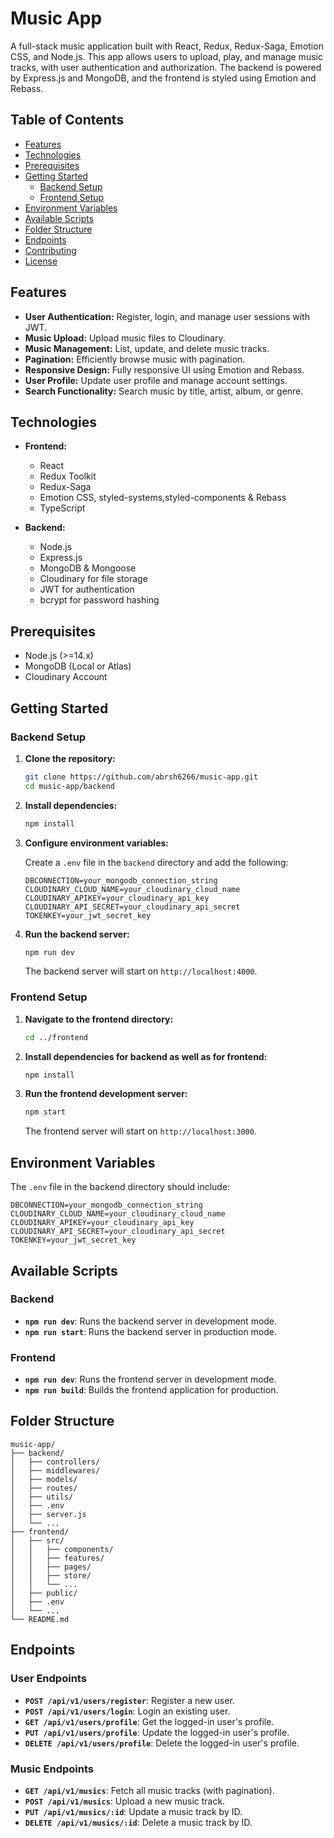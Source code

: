 # Music App

A full-stack music application built with React, Redux, Redux-Saga, Emotion CSS, and Node.js. This app allows users to upload, play, and manage music tracks, with user authentication and authorization. The backend is powered by Express.js and MongoDB, and the frontend is styled using Emotion and Rebass.

## Table of Contents

- [Features](#features)
- [Technologies](#technologies)
- [Prerequisites](#prerequisites)
- [Getting Started](#getting-started)
  - [Backend Setup](#backend-setup)
  - [Frontend Setup](#frontend-setup)
- [Environment Variables](#environment-variables)
- [Available Scripts](#available-scripts)
- [Folder Structure](#folder-structure)
- [Endpoints](#endpoints)
- [Contributing](#contributing)
- [License](#license)

## Features

- **User Authentication:** Register, login, and manage user sessions with JWT.
- **Music Upload:** Upload music files to Cloudinary.
- **Music Management:** List, update, and delete music tracks.
- **Pagination:** Efficiently browse music with pagination.
- **Responsive Design:** Fully responsive UI using Emotion and Rebass.
- **User Profile:** Update user profile and manage account settings.
- **Search Functionality:** Search music by title, artist, album, or genre.

## Technologies

- **Frontend:**

  - React
  - Redux Toolkit
  - Redux-Saga
  - Emotion CSS, styled-systems,styled-components & Rebass
  - TypeScript

- **Backend:**
  - Node.js
  - Express.js
  - MongoDB & Mongoose
  - Cloudinary for file storage
  - JWT for authentication
  - bcrypt for password hashing

## Prerequisites

- Node.js (>=14.x)
- MongoDB (Local or Atlas)
- Cloudinary Account

## Getting Started

### Backend Setup

1. **Clone the repository:**

   ```bash
   git clone https://github.com/abrsh6266/music-app.git
   cd music-app/backend
   ```

2. **Install dependencies:**

   ```bash
   npm install
   ```

3. **Configure environment variables:**

   Create a `.env` file in the `backend` directory and add the following:

   ```env
   DBCONNECTION=your_mongodb_connection_string
   CLOUDINARY_CLOUD_NAME=your_cloudinary_cloud_name
   CLOUDINARY_APIKEY=your_cloudinary_api_key
   CLOUDINARY_API_SECRET=your_cloudinary_api_secret
   TOKENKEY=your_jwt_secret_key
   ```

4. **Run the backend server:**

   ```bash
   npm run dev
   ```

   The backend server will start on `http://localhost:4000`.

### Frontend Setup

1. **Navigate to the frontend directory:**

   ```bash
   cd ../frontend
   ```

2. **Install dependencies for backend as well as for frontend:**

   ```bash
   npm install
   ```

3. **Run the frontend development server:**

   ```bash
   npm start
   ```

   The frontend server will start on `http://localhost:3000`.

## Environment Variables

The `.env` file in the backend directory should include:

```env
DBCONNECTION=your_mongodb_connection_string
CLOUDINARY_CLOUD_NAME=your_cloudinary_cloud_name
CLOUDINARY_APIKEY=your_cloudinary_api_key
CLOUDINARY_API_SECRET=your_cloudinary_api_secret
TOKENKEY=your_jwt_secret_key
```

## Available Scripts

### Backend

- **`npm run dev`**: Runs the backend server in development mode.
- **`npm run start`**: Runs the backend server in production mode.

### Frontend

- **`npm run dev`**: Runs the frontend server in development mode.
- **`npm run build`**: Builds the frontend application for production.

## Folder Structure

```plaintext
music-app/
├── backend/
│   ├── controllers/
│   ├── middlewares/
│   ├── models/
│   ├── routes/
│   ├── utils/
│   ├── .env
│   ├── server.js
│   └── ...
├── frontend/
│   ├── src/
│   │   ├── components/
│   │   ├── features/
│   │   ├── pages/
│   │   ├── store/
│   │   └── ...
│   ├── public/
│   ├── .env
│   └── ...
└── README.md
```

## Endpoints

### User Endpoints

- **`POST /api/v1/users/register`**: Register a new user.
- **`POST /api/v1/users/login`**: Login an existing user.
- **`GET /api/v1/users/profile`**: Get the logged-in user's profile.
- **`PUT /api/v1/users/profile`**: Update the logged-in user's profile.
- **`DELETE /api/v1/users/profile`**: Delete the logged-in user's profile.

### Music Endpoints

- **`GET /api/v1/musics`**: Fetch all music tracks (with pagination).
- **`POST /api/v1/musics`**: Upload a new music track.
- **`PUT /api/v1/musics/:id`**: Update a music track by ID.
- **`DELETE /api/v1/musics/:id`**: Delete a music track by ID.
